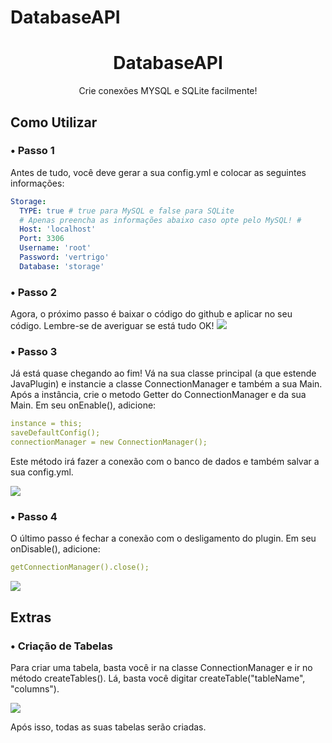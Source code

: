# DatabaseAPI

<h1 align="center">DatabaseAPI</h1>

<p align="center">Crie conexões MYSQL e SQLite facilmente!</p>

## Como Utilizar

<h3> • Passo 1 </h3>
Antes de tudo, você deve gerar a sua config.yml e colocar as seguintes informações:

```yaml
Storage:
  TYPE: true # true para MySQL e false para SQLite
  # Apenas preencha as informações abaixo caso opte pelo MySQL! #
  Host: 'localhost'
  Port: 3306
  Username: 'root'
  Password: 'vertrigo'
  Database: 'storage'
```

<h3> • Passo 2 </h3>
Agora, o próximo passo é baixar o código do github e aplicar no seu código. Lembre-se de averiguar se está tudo OK!

<img src="https://i.imgur.com/uHKR5CD.png">

<h3> • Passo 3 </h3>
Já está quase chegando ao fim! Vá na sua classe principal (a que estende JavaPlugin) e instancie a classe ConnectionManager e também a sua Main.
Após a instância, crie o metodo Getter do ConnectionManager e da sua Main.
Em seu onEnable(), adicione: 

```yaml
instance = this;
saveDefaultConfig();
connectionManager = new ConnectionManager();
```
Este método irá fazer a conexão com o banco de dados e também salvar a sua config.yml.

<img src="https://imgur.com/ChXoiU3.png">

<h3> • Passo 4 </h3>
O último passo é fechar a conexão com o desligamento do plugin.
Em seu onDisable(), adicione:

```yaml
getConnectionManager().close();
```

<img src="https://imgur.com/3c7Bcjo.png">

## Extras

<h3> • Criação de Tabelas </h3>

Para criar uma tabela, basta você ir na classe ConnectionManager e ir no método createTables().
Lá, basta você digitar createTable("tableName", "columns").

<img src="https://imgur.com/dvR9sDN.png">

Após isso, todas as suas tabelas serão criadas.
